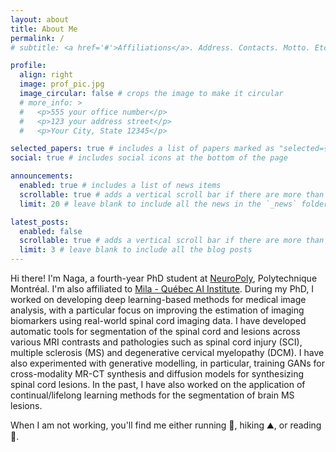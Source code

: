 ```yaml
---
layout: about
title: About Me
permalink: /
# subtitle: <a href='#'>Affiliations</a>. Address. Contacts. Motto. Etc.

profile:
  align: right
  image: prof_pic.jpg
  image_circular: false # crops the image to make it circular
  # more_info: >
  #   <p>555 your office number</p>
  #   <p>123 your address street</p>
  #   <p>Your City, State 12345</p>

selected_papers: true # includes a list of papers marked as "selected={true}"
social: true # includes social icons at the bottom of the page

announcements:
  enabled: true # includes a list of news items
  scrollable: true # adds a vertical scroll bar if there are more than 3 news items
  limit: 20 # leave blank to include all the news in the `_news` folder

latest_posts:
  enabled: false
  scrollable: true # adds a vertical scroll bar if there are more than 3 new posts items
  limit: 3 # leave blank to include all the blog posts
---
```


Hi there! I'm Naga, a fourth-year PhD student at [NeuroPoly](https://neuro.polymtl.ca), Polytechnique Montréal. I'm also affiliated to [Mila - Québec AI Institute](https://mila.quebec/en). During my PhD, I worked on developing deep learning-based methods for medical image analysis, with a particular focus on improving the estimation of imaging biomarkers using real-world spinal cord imaging data. I have developed automatic tools for segmentation of the spinal cord and lesions across various MRI contrasts and pathologies such as spinal cord injury (SCI), multiple sclerosis (MS) and degenerative cervical myelopathy (DCM). I have also experimented with generative modelling, in particular, training GANs for cross-modality MR-CT synthesis and diffusion models for synthesizing spinal cord lesions. In the past, I have also worked on the application of continual/lifelong learning methods for the segmentation of brain MS lesions. 

When I am not working, you'll find me either running :running:, hiking :mountain:, or reading :book:. 
